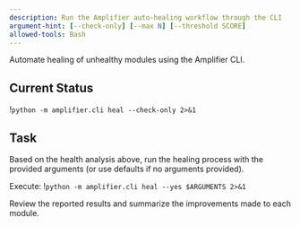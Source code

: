 ```yaml
---
description: Run the Amplifier auto-healing workflow through the CLI
argument-hint: [--check-only] [--max N] [--threshold SCORE]
allowed-tools: Bash
---
```


Automate healing of unhealthy modules using the Amplifier CLI.

## Current Status
!`python -m amplifier.cli heal --check-only 2>&1`

## Task
Based on the health analysis above, run the healing process with the provided arguments (or use defaults if no arguments provided).

Execute: !`python -m amplifier.cli heal --yes $ARGUMENTS 2>&1`

Review the reported results and summarize the improvements made to each module.
